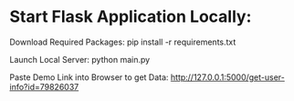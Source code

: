 # Start Flask Application Locally:

Download Required Packages: pip install -r requirements.txt

Launch Local Server: python main.py

Paste Demo Link into Browser to get Data: http://127.0.0.1:5000/get-user-info?id=79826037